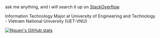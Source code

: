 ask me anything, and i will search it up on [StackOverflow](https://stackoverflow.com)

Information Technology Major at University of Engineering and Technology - Vietnam National University (UET-VNU)

[![Nguen's GitHub stats](https://github-readme-stats.vercel.app/api?username=gawgua&count_private=true&show_icons=true&border_color=434d58&icon_color=ffff33&title_color=434d58&bg_color=f8c8dc&border_radius=20)](https://github.com/gawgua)
